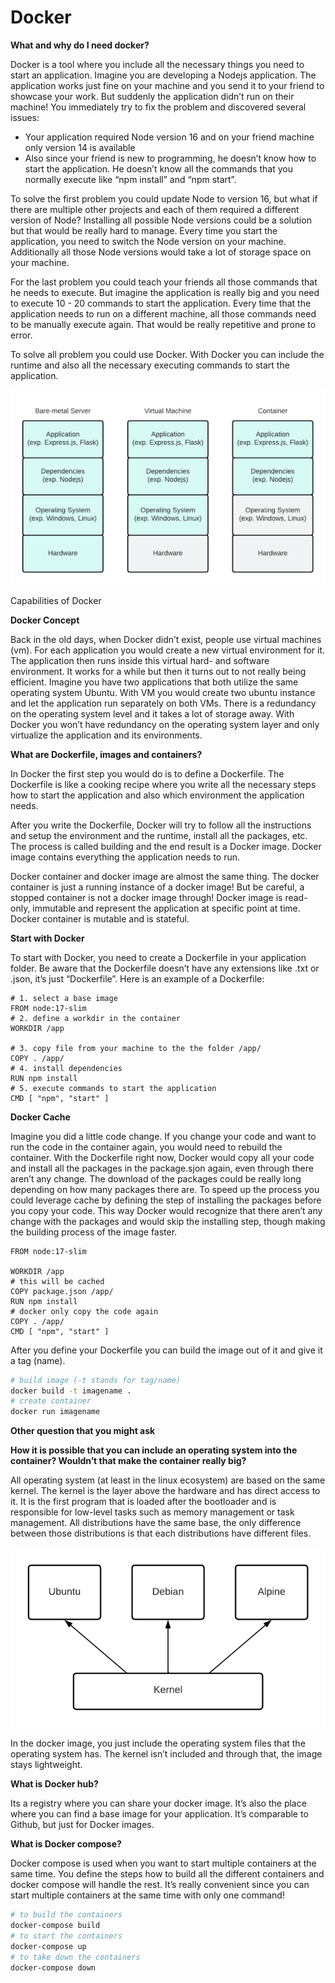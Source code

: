 # Docker

**What and why do I need docker?**

Docker is a tool where you include all the necessary things you need to start an application. Imagine you are developing a Nodejs application. The application works just fine on your machine and you send it to your friend to showcase your work. But suddenly the application didn’t run on their machine! You immediately try to fix the problem and discovered several issues:

- Your application required Node version 16 and on your friend machine only version 14 is available
- Also since your friend is new to programming, he doesn’t know how to start the application. He doesn’t know all the commands that you normally execute like “npm install” and “npm start”.

To solve the first problem you could update Node to version 16, but what if there are multiple other projects and each of them required a different version of Node? Installing all possible Node versions could be a solution but that would be really hard to manage. Every time you start the application, you need to switch the Node version on your machine. Additionally all those Node versions would take a lot of storage space on your machine.

For the last problem you could teach your friends all those commands that he needs to execute. But imagine the application is really big and you need to execute 10 - 20 commands to start the application. Every time that the application needs to run on a different machine, all those commands need to be manually execute again. That would be really repetitive and prone to error.

To solve all problem you could use Docker. With Docker you can include the runtime and also all the necessary executing commands to start the application.

![Capabilities of Docker](images/comparison.png)

Capabilities of Docker

**Docker Concept**

Back in the old days, when Docker didn’t exist, people use virtual machines (vm). For each application you would create a new virtual environment for it. The application then runs inside this virtual hard- and software environment. It works for a while but then it turns out to not really being efficient. Imagine you have two applications that both utilize the same operating system Ubuntu. With VM you would create two ubuntu instance and let the application run separately on both VMs. There is a redundancy on the operating system level and it takes a lot of storage away. With Docker you won’t have redundancy on the operating system layer and only virtualize the application and its environments.

**What are Dockerfile, images and containers?**

In Docker the first step you would do is to define a Dockerfile. The Dockerfile is like a cooking recipe where you write all the necessary steps how to start the application and also which environment the application needs.

After you write the Dockerfile, Docker will try to follow all the instructions and setup the environment and the runtime, install all the packages, etc. The process is called building and the end result is a Docker image. Docker image contains everything the application needs to run.  

Docker container and docker image are almost the same thing. The docker container is just a running instance of a docker image! But be careful, a stopped container is not a docker image through! Docker image is read-only, immutable and represent the application at specific point at time. Docker container is mutable and is stateful.

**Start with Docker**

To start with Docker, you need to create a Dockerfile in your application folder. Be aware that the Dockerfile doesn’t have any extensions like .txt or .json, it’s just “Dockerfile”. Here is an example of a Dockerfile:

```docker
# 1. select a base image
FROM node:17-slim
# 2. define a workdir in the container
WORKDIR /app

# 3. copy file from your machine to the the folder /app/
COPY . /app/
# 4. install dependencies
RUN npm install
# 5. execute commands to start the application
CMD [ "npm", "start" ]
```

**Docker Cache**

Imagine you did a little code change. If you change your code and want to run the code in the container again, you would need to rebuild the container. With the Dockerfile right now, Docker would copy all your code and install all the packages in the package.sjon again, even through there aren’t any change. The download of the packages could be really long depending on how many packages there are. To speed up the process you could leverage cache by defining the step of installing the packages before you copy your code. This way Docker would recognize that there aren’t any change with the packages and would skip the installing step, though making the building process of the image faster.

```docker
FROM node:17-slim

WORKDIR /app
# this will be cached
COPY package.json /app/
RUN npm install
# docker only copy the code again
COPY . /app/
CMD [ "npm", "start" ]
```

After you define your Dockerfile you can build the image out of it and give it a tag (name).

```bash
# build image (-t stands for tag/name)
docker build -t imagename .
# create container 
docker run imagename
```

**Other question that you might ask**

**How it is possible that you can include an operating system into the container? Wouldn’t that make the container really big?**

All operating system (at least in the linux ecosystem) are based on the same kernel. The kernel is the layer above the hardware and has direct access to it. It is the first program that is loaded after the bootloader and is responsible for low-level tasks such as memory management or task management. All distributions have the same base, the only difference between those distributions is that each distributions have different files.

![Docker (2).png](images/hardware.png)

In the docker image, you just include the operating system files that the operating system has. The kernel isn’t included and through that, the image stays lightweight.

**What is Docker hub?**

Its a registry where you can share your docker image. It’s also the place where you can find a base image for your application. It’s comparable to Github, but just for Docker images.

**What is Docker compose?**

Docker compose is used when you want to start multiple containers at the same time. You define the steps how to build all the different containers and docker compose will handle the rest. It’s really convenient since you can start multiple containers at the same time with only one command!

```bash
# to build the containers
docker-compose build
# to start the containers
docker-compose up
# to take down the containers
docker-compose down
```